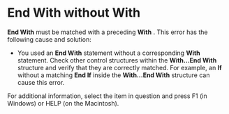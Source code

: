 
# End With without With

 **End With** must be matched with a preceding **With** . This error has the following cause and solution:



- You used an  **End With** statement without a corresponding **With** statement. Check other control structures within the **With...End With** structure and verify that they are correctly matched. For example, an **If** without a matching **End If** inside the **With...End With** structure can cause this error.
    

For additional information, select the item in question and press F1 (in Windows) or HELP (on the Macintosh).
